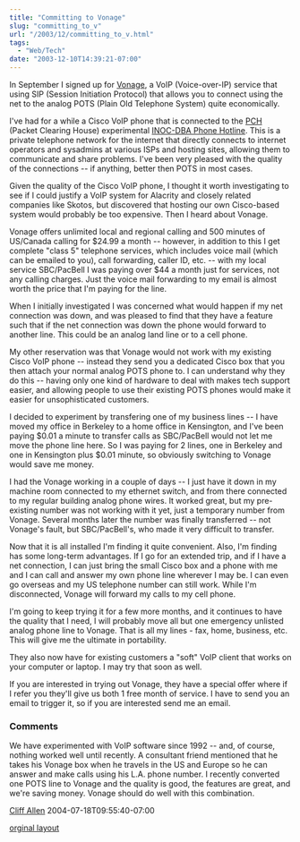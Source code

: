 ```yaml
---
title: "Committing to Vonage"
slug: "committing_to_v"
url: "/2003/12/committing_to_v.html"
tags:
  - "Web/Tech"
date: "2003-12-10T14:39:21-07:00"
---
```

<p>In September I signed up for <a href="http://www.vonage.com">Vonage</a>, a VoIP (Voice-over-IP) service that using SIP (Session Initiation Protocol) that allows you to connect using the net to the analog POTS (Plain Old Telephone System) quite economically.</p>
<p>I've had for a while a Cisco VoIP phone that is connected to the <a href="http://www.pch.net/">PCH</a> (Packet Clearing House) experimental <a href="http://www.pch.net/inoc-dba/">INOC-DBA Phone Hotline</a>. This is a private telephone network for the internet that directly connects to internet operators and sysadmins at various ISPs and hosting sites, allowing them to communicate and share problems. I've been very pleased with the quality of the connections -- if anything, better then POTS in most cases.</p>
<p>Given the quality of the Cisco VoIP phone, I thought it worth investigating to see if I could justify a VoIP system for Alacrity and closely related companies like Skotos, but discovered that hosting our own Cisco-based system would probably be too expensive. Then I heard about Vonage.</p>
<p>Vonage offers unlimited local and regional calling and 500 minutes of US/Canada calling for $24.99 a month -- however, in addition to this I get complete "class 5" telephone services, which includes voice mail (which can be emailed to you), call forwarding, caller ID, etc. -- with my local service SBC/PacBell I was paying over $44 a month just for services, not any calling charges. Just the voice mail forwarding to my email is almost worth the price that I'm paying for the line.</p>
<p>When I initially investigated I was concerned what would happen if my net connection was down, and was pleased to find that they have a feature such that if the net connection was down the phone would forward to another line. This could be an analog land line or to a cell phone.</p>
<p>My other reservation was that Vonage would not work with my existing Cisco VoIP phone -- instead they send you a dedicated Cisco box that you then attach your normal analog POTS phone to. I can understand why they do this -- having only one kind of hardware to deal with makes tech support easier, and allowing people to use their existing POTS phones would make it easier for unsophisticated customers.</p>
<p>I decided to experiment by transfering one of my business lines -- I have moved my office in Berkeley to a home office in Kensington, and I've been paying $0.01 a minute to transfer calls as SBC/PacBell would not let me move the phone line here. So I was paying for 2 lines, one in Berkeley and one in Kensington plus $0.01 minute, so obviously switching to Vonage would save me money.</p>
<p>I had the Vonage working in a couple of days -- I just have it down in my machine room connected to my ethernet switch, and from there connected to my regular building analog phone wires. It worked great, but my pre-existing number was not working with it yet, just a temporary number from Vonage. Several months later the number was finally transferred -- not Vonage's fault, but SBC/PacBell's, who made it very difficult to transfer.</p>
<p>Now that it is all installed I'm finding it quite convenient. Also, I'm finding has some long-term advantages. If I go for an extended trip, and if I have a net connection, I can just bring the small Cisco box and a phone with me and I can call and answer my own phone line wherever I may be. I can even go overseas and my US telephone number can still work. While I'm disconnected, Vonage will forward my calls to my cell phone.</p>
<p>I'm going to keep trying it for a few more months, and it continues to have the quality that I need, I will probably move all but one emergency unlisted analog phone line to Vonage. That is all my lines - fax, home, business, etc. This will give me the ultimate in portability.</p>
<p>They also now have for existing customers a "soft" VoIP client that works on your computer or laptop. I may try that soon as well.</p>
<p>If you are interested in trying out Vonage, they have a special offer where if I refer you they'll give us both 1 free month of service. I have to send you an email to trigger it, so if you are interested send me an email.</p>
<footer><h3>Comments</h3>
<div class="u-comment h-cite">
<p class="p-content p-name">We have experimented with VoIP software since 1992 -- and, of course, nothing worked well until recently.  A consultant friend mentioned that he takes his Vonage box when he travels in the US and Europe so he can answer and make calls using his L.A. phone number.  I recently converted one POTS line to Vonage and the quality is good, the features are great, and we're saving money.  Vonage should do well with this combination.
</p>
<a class="u-author h-card" href="http://www.allen.com">Cliff Allen</a>
<time class="dt-published" datetime="2004-07-18T09:55:40-07:00">2004-07-18T09:55:40-07:00</time>
</div>
</footer>
<p class="previous"><a href="/previous/2003/12/committing_to_v.html" rel="syndication">orginal layout</a></p>
